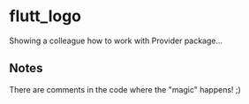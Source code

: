 # flutt_logo
Showing a colleague how to work with Provider package...

## Notes   
There are comments in the code where the "magic" happens! ;)